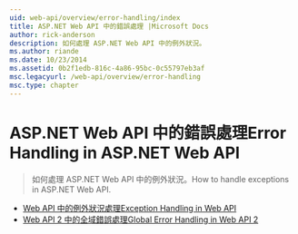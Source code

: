 ```yaml
---
uid: web-api/overview/error-handling/index
title: ASP.NET Web API 中的錯誤處理 |Microsoft Docs
author: rick-anderson
description: 如何處理 ASP.NET Web API 中的例外狀況。
ms.author: riande
ms.date: 10/23/2014
ms.assetid: 0b2f1edb-816c-4a86-95bc-0c55797eb3af
msc.legacyurl: /web-api/overview/error-handling
msc.type: chapter
---
```

<a name="error-handling-in-aspnet-web-api"></a><span data-ttu-id="7cca6-103">ASP.NET Web API 中的錯誤處理</span><span class="sxs-lookup"><span data-stu-id="7cca6-103">Error Handling in ASP.NET Web API</span></span>
====================
> <span data-ttu-id="7cca6-104">如何處理 ASP.NET Web API 中的例外狀況。</span><span class="sxs-lookup"><span data-stu-id="7cca6-104">How to handle exceptions in ASP.NET Web API.</span></span>


- [<span data-ttu-id="7cca6-105">Web API 中的例外狀況處理</span><span class="sxs-lookup"><span data-stu-id="7cca6-105">Exception Handling in Web API</span></span>](exception-handling.md)
- [<span data-ttu-id="7cca6-106">Web API 2 中的全域錯誤處理</span><span class="sxs-lookup"><span data-stu-id="7cca6-106">Global Error Handling in Web API 2</span></span>](web-api-global-error-handling.md)
